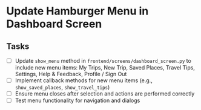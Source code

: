 # Update Hamburger Menu in Dashboard Screen

## Tasks
- [ ] Update `show_menu` method in `frontend/screens/dashboard_screen.py` to include new menu items: My Trips, New Trip, Saved Places, Travel Tips, Settings, Help & Feedback, Profile / Sign Out
- [ ] Implement callback methods for new menu items (e.g., `show_saved_places`, `show_travel_tips`)
- [ ] Ensure menu closes after selection and actions are performed correctly
- [ ] Test menu functionality for navigation and dialogs

